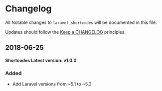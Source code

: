 # Changelog

All Notable changes to `laravel_shortcodes` will be documented in this file.

Updates should follow the [Keep a CHANGELOG](http://github.com/uzwebline/laravel_shortcodes) principles.

## 2018-06-25

#### Shortcodes Latest version: v1.0.0

### Added
- Add Laravel versions from ~5.1 to ~5.3
